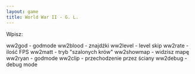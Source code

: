 ```yaml
---
layout: game
title: World War II - G. L.
---
```


Wpisz:  

ww2god        	- godmode
ww2blood      	- znajdźki
ww2level      	- level skip
ww2rate       	- ilość FPS
ww2matt       	- tryb "szalonych krów"
ww2showmap    	- widzisz mapę
ww2ryan       	- godmode
ww2clip       	- przechodzenie przez ściany
ww2debug      	- debug mode
